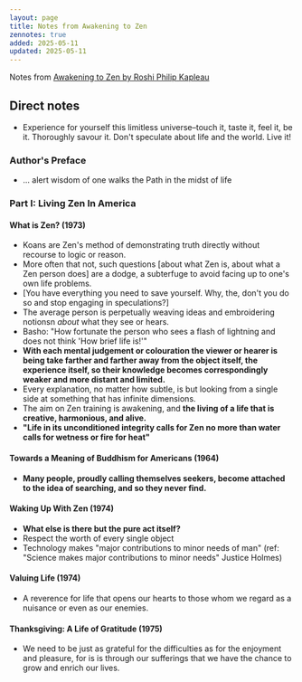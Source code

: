 ```yaml
---
layout: page
title: Notes from Awakening to Zen
zennotes: true
added: 2025-05-11
updated: 2025-05-11
---
```


Notes from [Awakening to Zen by Roshi Philip Kapleau](https://www.goodreads.com/book/show/6556673-awakening-to-zen)

## Direct notes

- Experience for yourself this limitless universe–touch it, taste it, feel it, be it. Thoroughly savour it. Don't speculate about life and the world. Live it!

### Author's Preface

- ... alert wisdom of one walks the Path in the midst of life

### Part I: Living Zen In America

#### What is Zen? (1973)

- Koans are Zen's method of demonstrating truth directly without recourse to logic or reason.
- More often that not, such questions [about what Zen is, about what a Zen person does] are a dodge, a subterfuge to avoid facing up to one's own life problems.
- [You have everything you need to save yourself. Why, the, don't you do so and stop engaging in speculations?]
- The average person is perpetually weaving ideas and embroidering notionsn *about* what they see or hears.
- Basho: "How fortunate the person who sees a flash of lightning and does not think 'How brief life is!'"
- **With each mental judgement or colouration the viewer or hearer is being take farther and farther away from the object itself, the experience itself, so their knowledge becomes correspondingly weaker and more distant and limited.**
- Every explanation, no matter how subtle, is but looking from a single side at something that has infinite dimensions.
- The aim on Zen training is awakening, and **the living of a life that is creative, harmonious, and alive.**
- **"Life in its unconditioned integrity calls for Zen no more than water calls for wetness or fire for heat"**

#### Towards a Meaning of Buddhism for Americans (1964)

- **Many people, proudly calling themselves seekers, become attached to the idea of searching, and so they never find.**

#### Waking Up With Zen (1974)

- **What else is there but the pure act itself?**
- Respect the worth of every single object
- Technology makes "major contributions to minor needs of man" (ref: "Science makes major contributions to minor needs" Justice Holmes)

#### Valuing Life (1974)

- A reverence for life that opens our hearts to those whom we regard as a nuisance or even as our enemies.

#### Thanksgiving: A Life of Gratitude (1975)

- We need to be just as grateful for the difficulties as for the enjoyment and pleasure, for is is through our sufferings that we have the chance to grow and enrich our lives.

